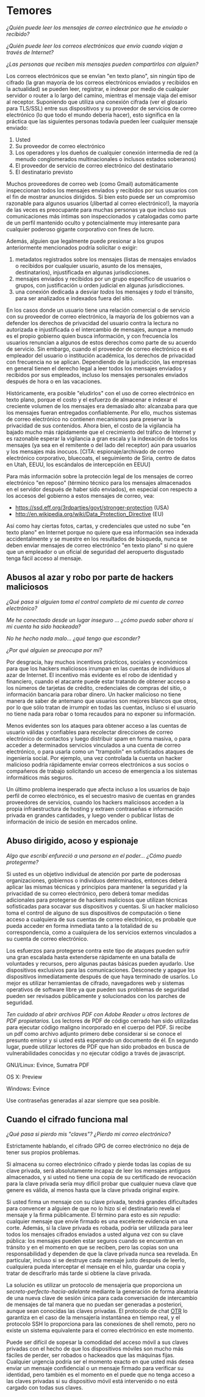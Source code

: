 Temores
=======

*¿Quién puede leer los mensajes de correo electrónico que he enviado o recibido?*

*¿Quién puede leer los correos electrónicos que envío cuando viajan a través de Internet?*

*¿Las personas que reciben mis mensajes pueden compartirlos con alguien?*

Los correos electrónicos que se envían "en texto plano", sin ningún tipo de cifrado (la gran mayoría de los correos electrónicos enviados y recibidos en la actualidad) se pueden leer, registrar, e indexar por medio de cualquier servidor o router a lo largo del camino, mientras el mensaje viaja del emisor al receptor. Suponiendo que utiliza una conexión cifrada (ver el glosario para TLS/SSL) entre sus dispositivos y su proveedor de servicios de correo electrónico (lo que todo el mundo debería hacer), esto significa en la práctica que las siguientes personas todavía pueden leer cualquier mensaje enviado:

 1. Usted
 2. Su proveedor de correo electrónico
 3. Los operadores y los dueños de cualquier conexión intermedia de red (a menudo conglomerados multinacionales o inclusos estados soberanos)
 4. El proveedor de servicio de correo electrónico del destinatario
 5. El destinatario previsto 

Muchos proveedores de correo web (como Gmail) automáticamente inspeccionan todos los mensajes enviados y recibidos por sus usuarios con el fin de mostrar anuncios dirigidos. Si bien esto puede ser un compromiso razonable para algunos usuarios (¡libertad al correo electrónico!), la mayoría de las veces es preocupante para muchas personas ya que incluso sus comunicaciones más íntimas son inspeccionados y catalogadas como parte de un perfil mantenido oculto y potencialmente muy interesante para cualquier poderoso gigante corporativo con fines de lucro.

Además, alguien que legalmente puede presionar a los grupos anteriormente mencionados podría solicitar o exigir:

 1. metadatos registrados sobre los mensajes (listas de mensajes enviados o recibidos por cualquier usuario, asunto de los mensajes, destinatarios), injustificada en algunas jurisdicciones.
 2. mensajes enviados y recibidos por un grupo específico de usuarios o grupos, con justificación u orden judicial en algunas jurisdicciones.
 3. una conexión dedicada a desviar *todos* los mensajes y *todo* el tránsito, para ser analizados e indexados fuera del sitio.

En los casos donde un usuario tiene una relación comercial o de servicio con su proveedor de correo electrónico, la mayoría de los gobiernos van a defender los derechos de privacidad del usuario contra la lectura no autorizada e injustificada o el intercambio de mensajes, aunque a menudo es el propio gobierno quien busca información, y con frecuencia los usuarios renuncian a algunos de estos derechos como parte de su acuerdo de servicio. Sin embargo, cuando el proveedor de correo electrónico es el empleador del usuario o institución académica, los derechos de privacidad con frecuencia no se aplican. Dependiendo de la jurisdicción, las empresas en general tienen el derecho legal a leer todos los mensajes enviados y recibidos por sus empleados, incluso los mensajes personales enviados después de hora o en las vacaciones.

Históricamente, era posible "eludirlos" con el uso de correo electrónico en texto plano, porque el costo y el esfuerzo de almacenar e indexar el creciente volumen de los mensajes era demasiado alto: alcanzaba para que los mensajes fueran entregados confiablemente. Por ello, muchos sistemas de correo electrónico no contienen mecanismos para preservar la privacidad de sus contenidos. Ahora bien, el costo de la vigilancia ha bajado mucho más rápidamente que el crecimiento del tráfico de Internet y es razonable esperar la vigilancia a gran escala y la indexación de todos los mensajes (ya sea en el remitente o del lado del receptor) aún para usuarios y los mensajes más inocuos. [CITA: espionaje/archivado de correo electrónico corporativo, bluecoats, el seguimiento de Siria, centro de datos en Utah, EEUU, los escándalos de intercepción en EEUU]

Para más información sobre la protección legal de los mensajes de correo electrónico "en reposo" (término técnico para los mensajes almacenados en el servidor después de haber sido enviados), en especial con respecto a los accesos del gobierno a estos mensajes de correo, vea:

 * https://ssd.eff.org/3rdparties/govt/stronger-protection (USA)
 * http://en.wikipedia.org/wiki/Data_Protection_Directive (EU)

Así como hay ciertas fotos, cartas, y credenciales que usted no sube "en texto plano" en Internet porque no quiere que esa información sea indexada accidentalmente y se muestre en los resultados de búsqueda, nunca se deben enviar mensajes de correo electrónico "en texto plano" si no quiere que un empleador o un oficial de seguridad del aeropuerto disgustado tenga  fácil acceso al mensaje.

Abusos al azar y robo por parte de hackers maliciosos
-----------------------------------------------------

*¿Qué pasa si alguien toma el control completo de mi cuenta de correo electrónico?*

*Me he conectado desde un lugar inseguro ... ¿cómo puedo saber ahora si mi cuenta ha sido hackeada?*

*No he hecho nada malo... ¿qué tengo que esconder?*

*¿Por qué alguien se preocupa por mí?*

Por desgracia, hay muchos incentivos prácticos, sociales y económicos para que los hackers maliciosos irrumpan en las cuentas de individuos al azar de Internet. El incentivo más evidente es el robo de identidad y financiero, cuando el atacante puede estar tratando de obtener acceso a los números de tarjetas de crédito, credenciales de compras del sitio, o información bancaria para robar dinero. Un hacker malicioso no tiene manera de saber de antemano que usuarios son mejores blancos que otros, por lo que sólo tratan de irrumpir en todas las cuentas, incluso si el usuario no tiene nada para robar o toma recaudos para no exponer su información.

Menos evidentes son los ataques para obtener acceso a las cuentas de usuario válidas y confiables para recolectar direcciones de correo electrónico de contactos y luego distribuir spam en forma masiva, o para acceder a determinados servicios vinculados a una cuenta de correo electrónico, o para usarla como un "trampolín" en sofisticados ataques de ingeniería social. Por ejemplo, una vez controlada la cuenta un hacker malicioso podría rápidamente enviar correos electrónicos a sus socios o compañeros de trabajo solicitando un acceso de emergencia a los sistemas informáticos más seguros.

Un último problema inesperado que afecta incluso a los usuarios de bajo perfil de correo electrónico, es el secuestro masivo de cuentas en grandes proveedores de servicios, cuando los hackers maliciosos acceden a la propia infraestructura de hosting y extraen contraseñas e información privada en grandes cantidades, y luego vender o publicar listas de información de inicio de sesión en mercados online.

Abuso dirigido, acoso y espionaje
---------------------------------

*Algo que escribí enfureció a una persona en el poder... ¿Cómo puedo protegerme?*

Si usted es un objetivo individual de atención por parte de poderosas organizaciones, gobiernos o individuos determinados, entonces deberá aplicar las mismas técnicas y principios para mantener la seguridad y la privacidad de su correo electrónico, pero deberá tomar medidas adicionales para protegerse de hackers maliciosos que utilizan técnicas sofisticadas para socavar sus dispositivos y cuentas. Si un hacker malicioso toma el control de alguno de sus dispositivos de computación o tiene acceso a cualquiera de sus cuentas de correo electrónico, es probable que pueda acceder en forma inmediata tanto a la totalidad de su correspondencia, como a cualquiera de los servicios externos vinculados a su cuenta de correo electrónico.

Los esfuerzos para protegerse contra este tipo de ataques pueden sufrir una gran escalada hasta extenderse rápidamente en una batalla de voluntades y recursos, pero algunas pautas básicas pueden ayudarlo. Use dispositivos exclusivos para las comunicaciones. Desconecte y apague los dispositivos inmediatamente después de que haya terminado de usarlos. Lo mejor es utilizar herramientas de cifrado, navegadores web y sistemas operativos de software libre ya que pueden sus problemas de seguridad pueden ser revisados públicamente y solucionados con los parches de seguridad.

*Ten cuidado al abrir archivos PDF con Adobe Reader u otros lectores de PDF propietarios.* Los lectores de PDF de código cerrado han sido utilizadas para ejecutar código maligno incorporado en el cuerpo del PDF. Si recibe un pdf como archivo adjunto primero debe considerar si se conoce el presunto emisor y si usted está esperando un documento de él. En segundo lugar, puede utilizar lectores de PDF que han sido probados en busca de vulnerabilidades conocidas y no ejecutar código a través de javascript.

GNU/Linux: Evince, Sumatra PDF

OS X: Preview

Windows: Evince

Use contraseñas generadas al azar siempre que sea posible.

Cuando el cifrado funciona mal
------------------------------

*¿Qué pasa si pierdo mis "claves"? ¿Pierdo mi correo electrónico?*

Estrictamente hablando, el cifrado GPG de correo electrónico no deja de tener sus propios problemas.

Si almacena su correo electrónico cifrado y pierde todas las copias de su clave privada, será absolutamente incapaz de leer los mensajes antiguos almacenados, y si usted no tiene una copia de su certificado de revocación para la clave privada sería muy difícil probar que cualquier nueva clave que genere es válida, al menos hasta que la clave privada original expire.

Si usted firma un mensaje con su clave privada, tendrá grandes dificultades para convencer a alguien de que no lo hizo si el destinatario revela el mensaje y la firma públicamente. El término para esto es *sin repudio*: cualquier mensaje que envíe firmado es una excelente evidencia en una corte. Además, si la clave privada es robada, podría ser utilizada para leer todos los mensajes cifrados enviados a usted alguna vez con su clave pública: los mensajes pueden estar seguros cuando se encuentran en tránsito y en el momento en que se reciben, pero las copias son una responsabilidad y dependen de que la clave privada nunca sea revelada. En particular, incluso si se destruye cada mensaje justo después de leerlo, cualquiera pueda interceptar el mensaje en el hilo, guardar una copia y tratar de descifrarlo más tarde si obtiene la clave privada.

La solución es utilizar un protocolo de mensajería que proporciona un *secreto-perfecto-hacia-adelante* mediante la generación de forma aleatoria de una nueva clave de sesión única para cada conversación de intercambio de mensajes de tal manera que no puedan ser generadas a posteriori, aunque sean conocidas las claves privadas. El protocolo de chat [OTR](https://es.wikipedia.org/wiki/Perfect_forward_secrecy) lo garantiza en el caso de la mensajería instantánea en tiempo real, y el protocolo SSH lo proporciona para las conexiones de shell remoto, pero no existe un sistema equivalente para el correo electrónico en este momento. 

Puede ser difícil de sopesar la comodidad del acceso móvil a sus claves privadas con el hecho de que los dispositivos móviles son mucho más fáciles de perder, ser robados o hackeados que las máquinas fijas. Cualquier urgencia podría ser el momento exacto en que usted más desea enviar un mensaje confidencial o un mensaje firmado para verificar su identidad, pero también es el momento en el puede que no tenga acceso a las claves privadas si su dispositivo móvil está intervenido o no está cargado con todas sus claves.

